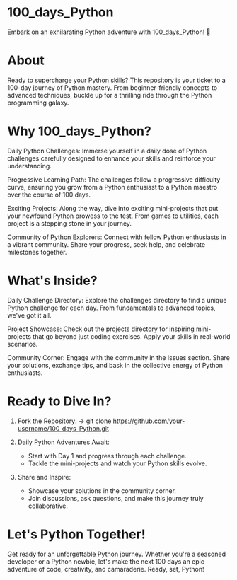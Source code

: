 # 100_days_Python
Embark on an exhilarating Python adventure with 100_days_Python! 🚀

# About
Ready to supercharge your Python skills? This repository is your ticket to a 100-day journey of Python mastery. From beginner-friendly concepts to advanced techniques, buckle up for a thrilling ride through the Python programming galaxy.

# Why 100_days_Python?
Daily Python Challenges: Immerse yourself in a daily dose of Python challenges carefully designed to enhance your skills and reinforce your understanding.

Progressive Learning Path: The challenges follow a progressive difficulty curve, ensuring you grow from a Python enthusiast to a Python maestro over the course of 100 days.

Exciting Projects: Along the way, dive into exciting mini-projects that put your newfound Python prowess to the test. From games to utilities, each project is a stepping stone in your journey.

Community of Python Explorers: Connect with fellow Python enthusiasts in a vibrant community. Share your progress, seek help, and celebrate milestones together.

# What's Inside?
Daily Challenge Directory: Explore the challenges directory to find a unique Python challenge for each day. From fundamentals to advanced topics, we've got it all.

Project Showcase: Check out the projects directory for inspiring mini-projects that go beyond just coding exercises. Apply your skills in real-world scenarios.

Community Corner: Engage with the community in the Issues section. Share your solutions, exchange tips, and bask in the collective energy of Python enthusiasts.

# Ready to Dive In?
1. Fork the Repository:
   -> git clone https://github.com/your-username/100_days_Python.git

2. Daily Python Adventures Await:
    * Start with Day 1 and progress through each challenge.
    * Tackle the mini-projects and watch your Python skills evolve.

3. Share and Inspire:
    * Showcase your solutions in the community corner.
    * Join discussions, ask questions, and make this journey truly collaborative.

# Let's Python Together!
Get ready for an unforgettable Python journey. Whether you're a seasoned developer or a Python newbie, let's make the next 100 days an epic adventure of code, creativity, and camaraderie. Ready, set, Python!

